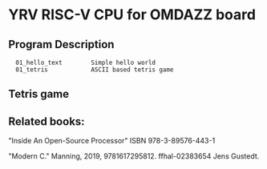 # YRV RISC-V CPU for OMDAZZ board

## Program Description
```
  01_hello_text        Simple hello world 
  01_tetris            ASCII based tetris game
```

## Tetris game 

## Related books:
"Inside An Open-Source Processor" ISBN 978-3-89576-443-1

"Modern C." Manning, 2019, 9781617295812. ffhal-02383654 Jens Gustedt. 


